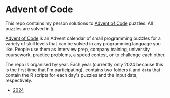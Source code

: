 # Advent of Code

This repo contains my person solutions to [Advent of Code](https://adventofcode.com/2024/about) puzzles. All puzzles are solved in [`R`](https://cran.r-project.org/).

[Advent of Code](https://adventofcode.com/2024/about) is an Advent calendar of small programming puzzles for a variety of skill levels that can be solved in any programming language you like. People use them as interview prep, company training, university coursework, practice problems, a speed contest, or to challenge each other.

The repo is organised by year. Each year (currently only 2024 because this is the first time that I'm participating), contains two folders `R` and `data` that contain the R scripts for each day's puzzles and the input data, respectively.

 - [2024](https://github.com/kylieainslie/advent_of_code/tree/main/2024)
 

